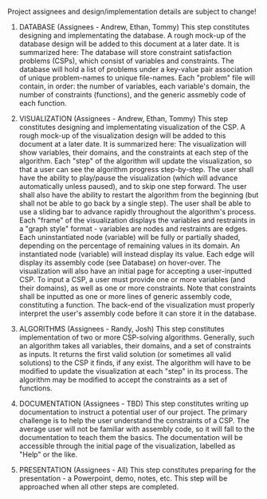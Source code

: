 Project assignees and design/implementation details are subject to change!

1. DATABASE
(Assignees - Andrew, Ethan, Tommy)
This step constitutes designing and implementating the database. 
A rough mock-up of the database design will be added to this document at a later date. It is summarized here: 
The database will store constraint satisfaction problems (CSPs), which consist of variables and constraints. 
The database will hold a list of problems under a key-value pair association of unique problem-names to unique file-names. 
Each "problem" file will contain, in order: the number of variables, each variable's domain, the number of constraints (functions), and the generic assmebly code of each function. 

2. VISUALIZATION
(Assignees - Andrew, Ethan, Tommy)
This step constitutes designing and implementating visualization of the CSP. 
A rough mock-up of the visualization design will be added to this document at a later date. It is summarized here: 
The visualization will show variables, their domains, and the constraints at each step of the algorithm.
Each "step" of the algorithm will update the visualization, so that a user can see the algorithm progress step-by-step. 
The user shall have the ability to play/pause the visualization (which will advance automatically unless paused), and to skip one step forward.
The user shall also have the ability to restart the algorithm from the beginning (but shall not be able to go back by a single step). 
The user shall be able to use a sliding bar to advance rapidly throughout the algorithm's process. 
Each "frame" of the visualization displays the variables and restraints in a "graph style" format - variables are nodes and restraints are edges. 
Each uninstantiated node (variable) will be fully or partially shaded, depending on the percentage of remaining values in its domain. 
An instantiated node (variable) will instead display its value. 
Each edge will display its assembly code (see Database) on hover-over. 
The visualization will also have an initial page for accepting a user-inputted CSP. 
To input a CSP, a user must provide one or more variables (and their domains), as well as one or more constraints. 
Note that constraints shall be inputted as one or more lines of generic assembly code, constituting a function.
The back-end of the visualization must properly interpret the user's assembly code before it can store it in the database. 

3. ALGORITHMS
(Assignees - Randy, Josh)
This step constitutes implementation of two or more CSP-solving algorithms. 
Generally, such an algorithm takes all variables, their domains, and a set of constraints as inputs. 
It returns the first valid solution (or sometimes all valid solutions) to the CSP it finds, if any exist. 
The algorithm will have to be modified to update the visualization at each "step" in its process. 
The algorithm may be modified to accept the constraints as a set of functions.  

4. DOCUMENTATION
(Assignees - TBD)
This step constitutes writing up documentation to instruct a potential user of our project. 
The primary challenge is to help the user understand the constraints of a CSP. 
The average user will not be familiar with assembly code, so it will fall to the documentation to teach them the basics. 
The documentation will be accessible through the initial page of the visualization, labelled as "Help" or the like. 

5. PRESENTATION
(Assignees - All)
This step constitutes preparing for the presentation - a Powerpoint, demo, notes, etc.
This step will be approached when all other steps are completed. 


